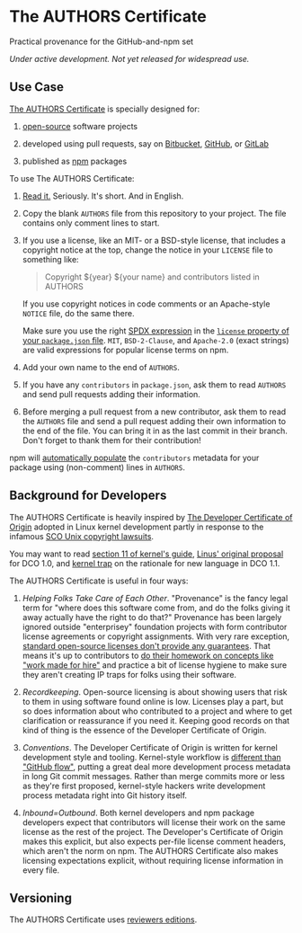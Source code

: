 # The AUTHORS Certificate

Practical provenance for the GitHub-and-npm set

_Under active development. Not yet released for widespread use._

## Use Case

[The AUTHORS Certificate][text] is specially designed for:

1. [open-source][OSI] software projects

2. developed using pull requests, say on [Bitbucket][Bitbucket],
   [GitHub][GitHub], or [GitLab][GitLab]

3. published as [npm][npm] packages

[Bitbucket]: https://bitbucket.com

[GitHub]: https://github.com

[GitLab]: https://gitlab.org

[OSI]: https://opensource.org

[text]: https://github.com/berneout/authors-certificate/blob/master/AUTHORS

To use The AUTHORS Certificate:

1. [Read it.][text] Seriously. It's short. And in English.

2. Copy the blank `AUTHORS` file from this repository to your project.
   The file contains only comment lines to start.

3. If you use a license, like an MIT- or a BSD-style license, that
   includes a copyright notice at the top, change the notice in your
   `LICENSE` file to something like:

   > Copyright ${year} ${your name} and contributors listed in AUTHORS

   If you use copyright notices in code comments or an Apache-style
   `NOTICE` file, do the same there.

   Make sure you use the right [SPDX expression][SPDX] in the [`license`
   property of your `package.json` file][license-property]. `MIT`,
   `BSD-2-Clause`, and `Apache-2.0` (exact strings) are valid
   expressions for popular license terms on npm.

4. Add your own name to the end of `AUTHORS`.

5. If you have any `contributors` in `package.json`, ask them to read
   `AUTHORS` and send pull requests adding their information.

6. Before merging a pull request from a new contributor, ask them to
   read the `AUTHORS` file and send a pull request adding their own
   information to the end of the file. You can bring it in as the
   last commit in their branch. Don't forget to thank them for their
   contribution!

npm will [automatically populate][default-values] the `contributors`
metadata for your package using (non-comment) lines in `AUTHORS`.

[SPDX]: https://spdx.org/licenses/

[default-values]: https://docs.npmjs.com/files/package.json#default-values

[license-property]: https://docs.npmjs.com/files/package.json#license

[npm]: https://www.npmjs.com

## Background for Developers

The AUTHORS Certificate is heavily inspired by [The Developer
Certificate of Origin][DCO] adopted in Linux kernel development partly
in response to the infamous [SCO Unix copyright lawsuits][SCO].

You may want to read [section 11 of kernel's guide][SubmittingPatches],
[Linus' original proposal][DCO-proposal] for DCO 1.0, and
[kernel trap][kernel trap] on the rationale for new language in DCO 1.1.

[DCO-proposal]: https://lkml.org/lkml/2004/5/23/10

[SubmittingPatches]: https://www.kernel.org/doc/Documentation/SubmittingPatches

[SCO]: https://en.wikipedia.org/wiki/SCO/Linux_controversies

[kernel trap]: https://web.archive.org/web/20120409135119/http://kerneltrap.org/node/5277

The AUTHORS Certificate is useful in four ways:

1. _Helping Folks Take Care of Each Other_. "Provenance" is the fancy legal
   term for "where does this software come from, and do the folks giving
   it away actually have the right to do that?" Provenance has been
   largely ignored outside "enterprisey" foundation projects with form
   contributor license agreements or copyright assignments. With very
   rare exception, [standard open-source licenses don't provide any
   guarantees][Rosen]. That means it's up to contributors to [do their
   homework on concepts like "work made for hire"][WMFH] and practice a
   bit of license hygiene to make sure they aren't creating IP traps for
   folks using their software.

2. _Recordkeeping_. Open-source licensing is about showing users that
   risk to them in using software found online is low. Licenses play a
   part, but so does information about who contributed to a project and
   where to get clarification or reassurance if you need it. Keeping
   good records on that kind of thing is the essence of the Developer
   Certificate of Origin.

3. _Conventions_. The Developer Certificate of Origin is written
   for kernel development style and tooling. Kernel-style workflow is
   [different than "GitHub flow"][Holman], putting a great deal more
   development process metadata in long Git commit messages. Rather than
   merge commits more or less as they're first proposed, kernel-style
   hackers write development process metadata right into Git history
   itself.

4. _Inbound=Outbound_. Both kernel developers and npm package developers
   expect that contributors will license their work on the same license
   as the rest of the project. The Developer's Certificate of Origin
   makes this explicit, but also expects per-file license comment
   headers, which aren't the norm on npm. The AUTHORS Certificate also
   makes licensing expectations explicit, without requiring license
   information in every file.

[DCO]: http://developercertificate.org/

[Holman]: http://zachholman.com/posts/git-commit-history/

[Rosen]: http://www.rosenlaw.com/html/GL14.pdf

[WMFH]: http://worksmadeforhire.com/

## Versioning

The AUTHORS Certificate uses [reviewers editions][reved].

[reved]: https://github.com/kemitchell/reviewers-edition-parse.js
